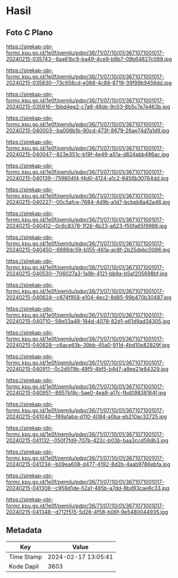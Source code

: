 # Hasil

## Foto C Plano

https://sirekap-obj-formc.kpu.go.id/1e0f/pemilu/pdpr/36/71/07/10/01/3671071001017-20240215-035743--8aa61bc9-ba49-4ce9-b8b7-09b64827c089.jpg

https://sirekap-obj-formc.kpu.go.id/1e0f/pemilu/pdpr/36/71/07/10/01/3671071001017-20240215-035830--73c958cd-e088-4c88-8719-39f99b9456dd.jpg

https://sirekap-obj-formc.kpu.go.id/1e0f/pemilu/pdpr/36/71/07/10/01/3671071001017-20240215-035916--1bbd4ee2-c7a6-48de-9c03-8b5c7e7e463b.jpg

https://sirekap-obj-formc.kpu.go.id/1e0f/pemilu/pdpr/36/71/07/10/01/3671071001017-20240215-040003--ba006b1b-90cd-473f-8679-26ae74d7a1d9.jpg

https://sirekap-obj-formc.kpu.go.id/1e0f/pemilu/pdpr/36/71/07/10/01/3671071001017-20240215-040047--823e351c-b19f-4e49-a51a-d824abb486ac.jpg

https://sirekap-obj-formc.kpu.go.id/1e0f/pemilu/pdpr/36/71/07/10/01/3671071001017-20240215-040139--759804f4-f4d0-4124-a1c2-8456b30764dd.jpg

https://sirekap-obj-formc.kpu.go.id/1e0f/pemilu/pdpr/36/71/07/10/01/3671071001017-20240215-040227--00c5afce-7684-4d9b-a1d7-bcbeb8a42a46.jpg

https://sirekap-obj-formc.kpu.go.id/1e0f/pemilu/pdpr/36/71/07/10/01/3671071001017-20240215-040412--0c6c8378-1f26-4b23-a623-f50fa65f9986.jpg

https://sirekap-obj-formc.kpu.go.id/1e0f/pemilu/pdpr/36/71/07/10/01/3671071001017-20240215-040450--6889dc59-b155-461a-ac8f-2b25debc0096.jpg

https://sirekap-obj-formc.kpu.go.id/1e0f/pemilu/pdpr/36/71/07/10/01/3671071001017-20240215-040530--706027a3-1a9b-4121-bb9a-b5af205698bf.jpg

https://sirekap-obj-formc.kpu.go.id/1e0f/pemilu/pdpr/36/71/07/10/01/3671071001017-20240215-040624--c874f958-e104-4ec2-8d85-99b470b30487.jpg

https://sirekap-obj-formc.kpu.go.id/1e0f/pemilu/pdpr/36/71/07/10/01/3671071001017-20240215-040710--58e03a48-184d-4078-82d1-e61d9ad34305.jpg

https://sirekap-obj-formc.kpu.go.id/1e0f/pemilu/pdpr/36/71/07/10/01/3671071001017-20240215-040828--c6ace63b-39bb-45a0-911d-4bd10e82829f.jpg

https://sirekap-obj-formc.kpu.go.id/1e0f/pemilu/pdpr/36/71/07/10/01/3671071001017-20240215-040911--0c2d979b-49f5-4bf5-b4d7-a8ee21e84329.jpg

https://sirekap-obj-formc.kpu.go.id/1e0f/pemilu/pdpr/36/71/07/10/01/3671071001017-20240215-040951--8957b18c-5ae0-4ea9-a17c-fbd09838164f.jpg

https://sirekap-obj-formc.kpu.go.id/1e0f/pemilu/pdpr/36/71/07/10/01/3671071001017-20240215-041040--f89a1aba-d110-4084-a0ba-eb210ac32725.jpg

https://sirekap-obj-formc.kpu.go.id/1e0f/pemilu/pdpr/36/71/07/10/01/3671071001017-20240215-041132--050f7fd9-707b-422c-b03b-baa3ccd59db3.jpg

https://sirekap-obj-formc.kpu.go.id/1e0f/pemilu/pdpr/36/71/07/10/01/3671071001017-20240215-041234--b09ea608-d477-4192-8d2b-4aab9786ebfa.jpg

https://sirekap-obj-formc.kpu.go.id/1e0f/pemilu/pdpr/36/71/07/10/01/3671071001017-20240215-041308--c959d1de-52a1-485b-a7dd-8bd93cae8c33.jpg

https://sirekap-obj-formc.kpu.go.id/1e0f/pemilu/pdpr/36/71/07/10/01/3671071001017-20240215-041348--d712f515-5d26-4f58-b06f-9e5480044935.jpg


## Metadata

| Key        | Value               |
| ---------- | ------------------- |
| Time Stamp | 2024-02-17 13:05:41 |
| Kode Dapil | 3603                |




